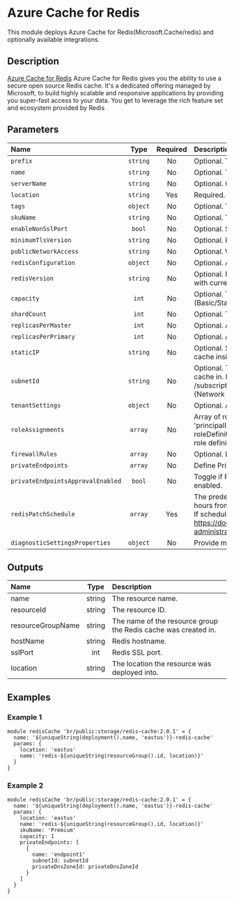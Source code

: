 # Azure Cache for Redis

This module deploys Azure Cache for Redis(Microsoft.Cache/redis) and optionally available integrations.

## Description

[Azure Cache for Redis](https://azure.microsoft.com/en-us/pricing/details/cache/)  Azure Cache for Redis gives you the ability to use a secure open source Redis cache. It's a dedicated offering managed by Microsoft, to build highly scalable and responsive applications by providing you super-fast access to your data. You get to leverage the rich feature set and ecosystem provided by Redis

## Parameters

| Name                              | Type     | Required | Description                                                                                                                                                                                                                                                                                     |
| :-------------------------------- | :------: | :------: | :---------------------------------------------------------------------------------------------------------------------------------------------------------------------------------------------------------------------------------------------------------------------------------------------- |
| `prefix`                          | `string` | No       | Optional. The prefix of the Redis cache resource name.                                                                                                                                                                                                                                          |
| `name`                            | `string` | No       | Optional. The name of the Redis cache resource.                                                                                                                                                                                                                                                 |
| `serverName`                      | `string` | No       | Optional. Override the name of the server.                                                                                                                                                                                                                                                      |
| `location`                        | `string` | Yes      | Required. The location to deploy the Redis cache service.                                                                                                                                                                                                                                       |
| `tags`                            | `object` | No       | Optional. Tags of the resource.                                                                                                                                                                                                                                                                 |
| `skuName`                         | `string` | No       | Optional. The type of Redis cache to deploy.                                                                                                                                                                                                                                                    |
| `enableNonSslPort`                | `bool`   | No       | Optional. Specifies whether the non-ssl Redis server port (6379) is enabled.                                                                                                                                                                                                                    |
| `minimumTlsVersion`               | `string` | No       | Optional. Requires clients to use a specified TLS version (or higher) to connect.                                                                                                                                                                                                               |
| `publicNetworkAccess`             | `string` | No       | Optional. Whether or not public network access is allowed for this resource.                                                                                                                                                                                                                    |
| `redisConfiguration`              | `object` | No       | Optional. All Redis Settings.                                                                                                                                                                                                                                                                   |
| `redisVersion`                    | `string` | No       | Optional. Redis version. Only major version will be used in PUT/PATCH request with current valid values: (4, 6).                                                                                                                                                                                |
| `capacity`                        | `int`    | No       | Optional. The size of the Redis cache to deploy. Valid values: for C (Basic/Standard) family (0, 1, 2, 3, 4, 5, 6), for P (Premium) family (1, 2, 3, 4).                                                                                                                                        |
| `shardCount`                      | `int`    | No       | Optional. The number of shards to be created on a Premium Cluster Cache.                                                                                                                                                                                                                        |
| `replicasPerMaster`               | `int`    | No       | Optional. Amount of replicas to create per master for this Redis Cache.                                                                                                                                                                                                                         |
| `replicasPerPrimary`              | `int`    | No       | Optional. Amount of replicas to create per primary for this Redis Cache.                                                                                                                                                                                                                        |
| `staticIP`                        | `string` | No       | Optional. Static IP address. Optionally, may be specified when deploying a Redis cache inside an existing Azure Virtual Network; auto assigned by default.                                                                                                                                      |
| `subnetId`                        | `string` | No       | Optional. The full resource ID of a subnet in a virtual network to deploy the Redis cache in. Example format: /subscriptions/{subscriptionId}/resourceGroups/{resourceGroupName}/Microsoft.{Network|ClassicNetwork}/VirtualNetworks/vnet1/subnets/subnet1.                                      |
| `tenantSettings`                  | `object` | No       | Optional. A dictionary of tenant settings.                                                                                                                                                                                                                                                      |
| `roleAssignments`                 | `array`  | No       | Array of role assignment objects that contain the 'roleDefinitionIdOrName' and 'principalId' to define RBAC role assignments on this resource. In the roleDefinitionIdOrName attribute, you can provide either the display name of the role definition, or its fully qualified ID               |
| `firewallRules`                   | `array`  | No       | Optional. List of firewall rules to create on server.                                                                                                                                                                                                                                           |
| `privateEndpoints`                | `array`  | No       | Define Private Endpoints that should be created for Azure Redis Cache.                                                                                                                                                                                                                          |
| `privateEndpointsApprovalEnabled` | `bool`   | No       | Toggle if Private Endpoints manual approval for Azure Redis Cache should be enabled.                                                                                                                                                                                                            |
| `redisPatchSchedule`              | `array`  | Yes      | The predefined schedule for patching redis server. The Patch Window lasts for 5 hours from the start_hour_utc.<br />If schedule is not specified, the update can happen at any time. See https://docs.microsoft.com/en-us/azure/azure-cache-for-redis/cache-administration#schedule-updates-faq |
| `diagnosticSettingsProperties`    | `object` | No       | Provide mysql diagnostic settings properties.                                                                                                                                                                                                                                                   |

## Outputs

| Name              | Type   | Description                                                    |
| :---------------- | :----: | :------------------------------------------------------------- |
| name              | string | The resource name.                                             |
| resourceId        | string | The resource ID.                                               |
| resourceGroupName | string | The name of the resource group the Redis cache was created in. |
| hostName          | string | Redis hostname.                                                |
| sslPort           | int    | Redis SSL port.                                                |
| location          | string | The location the resource was deployed into.                   |

## Examples

### Example 1

```bicep
module redisCache 'br/public:storage/redis-cache:2.0.1' = {
  name: '${uniqueString(deployment().name, 'eastus')}-redis-cache'
  params: {
    location: 'eastus'
    name: 'redis-${uniqueString(resourceGroup().id, location)}'
  }
}
```

### Example 2

```
module redisCache 'br/public:storage/redis-cache:2.0.1' = {
  name: '${uniqueString(deployment().name, 'eastus')}-redis-cache'
  params: {
    location: 'eastus'
    name: 'redis-${uniqueString(resourceGroup().id, location)}'
    skuName: 'Premium'
    capacity: 1
    privateEndpoints: [
      {
        name: 'endpoint1'
        subnetId: subnetId
        privateDnsZoneId: privateDnsZoneId
      }
    ]
  }
}
```